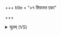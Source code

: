 +++
title = "०१ शिवास्त एका"

+++
<details><summary>मूलम् (VS)</summary>

शि॒वास्त॒ एका॒ अशि॑वास्त॒ एकाः॒ सर्वा॑ बिभर्षि सुमन॒स्यमा॑नः।  
ति॒स्रो वाचो॒ निहि॑ता अ॒न्तर॒स्मिन्तासा॒मेका॒ वि प॑पा॒तानु॒ घोष॑म् ॥
</details>